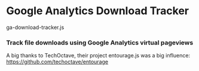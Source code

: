 # Google Analytics Download Tracker
ga-download-tracker.js

### Track file downloads using Google Analytics virtual pageviews

A big thanks to TechOctave, their project entourage.js was a big influence: https://github.com/techoctave/entourage

